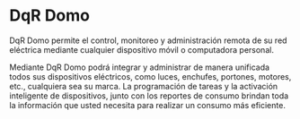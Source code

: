 # DqR Domo
DqR Domo permite el control, monitoreo y administración remota de su red eléctrica mediante cualquier dispositivo móvil o computadora personal.

Mediante DqR Domo podrá integrar y administrar de manera unificada todos sus dispositivos eléctricos, como luces, enchufes, portones, motores, etc., cualquiera sea su marca. La programación de tareas y la activación inteligente de dispositivos, junto con los reportes de consumo brindan toda la información que usted necesita para realizar un consumo más eficiente.
